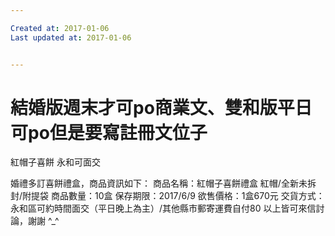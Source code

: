 ```yaml
---

Created at: 2017-01-06
Last updated at: 2017-01-06


---
```


# 結婚版週末才可po商業文、雙和版平日可po但是要寫註冊文位子


紅帽子喜餅 永和可面交

婚禮多訂喜餅禮盒，商品資訊如下： 商品名稱：紅帽子喜餅禮盒 紅帽/全新未拆封/附提袋 商品數量：10盒 保存期限：2017/6/9 欲售價格：1盒670元 交貨方式：永和區可約時間面交（平日晚上為主）/其他縣市郵寄運費自付80 以上皆可來信討論，謝謝 ^\_^

